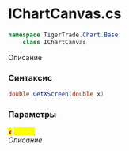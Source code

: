 
# IChartCanvas.cs
```csharp
namespace TigerTrade.Chart.Base  
    class IChartCanvas
```

Описание

### Синтаксис
```csharp
double GetXScreen(double x)
```

### Параметры  
<mark style="color:red;">**`x`**</mark> <mark style="color:yellow;">`double`</mark>  
 *Описание*  
  

                    
                    